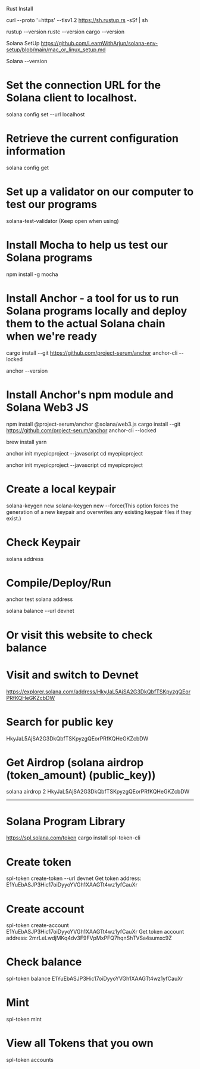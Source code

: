 Rust Install

curl --proto '=https' --tlsv1.2 https://sh.rustup.rs -sSf | sh

rustup --version
rustc --version
cargo --version

Solana SetUp
https://github.com/LearnWithArjun/solana-env-setup/blob/main/mac_or_linux_setup.md

Solana --version
# Set the connection URL for the Solana client to localhost.
solana config set --url localhost

# Retrieve the current configuration information
solana config get

# Set up a validator on our computer to test our programs
solana-test-validator
(Keep open when using)

# Install Mocha to help us test our Solana programs
npm install -g mocha

# Install Anchor - a tool for us to run Solana programs locally and deploy them to the actual Solana chain when we're ready
cargo install --git https://github.com/project-serum/anchor anchor-cli --locked

anchor --version

# Install Anchor's npm module and Solana Web3 JS
npm install @project-serum/anchor @solana/web3.js
cargo install --git https://github.com/project-serum/anchor anchor-cli --locked

brew install yarn

anchor init myepicproject --javascript
cd myepicproject

anchor init myepicproject --javascript
cd myepicproject

# Create a local keypair
solana-keygen new 
solana-keygen new --force(This option forces the generation of a new keypair and overwrites any existing keypair files if they exist.)

# Check Keypair
solana address

# Compile/Deploy/Run
anchor test
solana address

solana balance --url devnet

# Or visit this website to check balance
# Visit and switch to Devnet
https://explorer.solana.com/address/HkyJaL5AjSA2G3DkQbfTSKpyzgQEorPRfKQHeGKZcbDW

# Search for public key
HkyJaL5AjSA2G3DkQbfTSKpyzgQEorPRfKQHeGKZcbDW

# Get Airdrop (solana airdrop (token_amount) (public_key))
solana airdrop 2 HkyJaL5AjSA2G3DkQbfTSKpyzgQEorPRfKQHeGKZcbDW





---------------------------------------------------
# Solana Program Library
https://spl.solana.com/token
cargo install spl-token-cli

# Create token
spl-token create-token --url devnet
Get token address: E1YuEbASJP3Hic17oiDyyoYVGh1XAAGTt4wz1yfCauXr

# Create account
spl-token create-account E1YuEbASJP3Hic17oiDyyoYVGh1XAAGTt4wz1yfCauXr
Get token account address: 2mrLeLwdjMKq4dv3F9FVpMxPFQ7hqnShTVSa4sumxc9Z

# Check balance
spl-token balance E1YuEbASJP3Hic17oiDyyoYVGh1XAAGTt4wz1yfCauXr

# Mint
spl-token mint

# View all Tokens that you own
spl-token accounts
